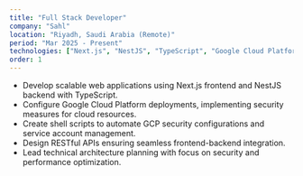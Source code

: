 ```yaml
---
title: "Full Stack Developer"
company: "Sahl"
location: "Riyadh, Saudi Arabia (Remote)"
period: "Mar 2025 - Present"
technologies: ["Next.js", "NestJS", "TypeScript", "Google Cloud Platform", "RESTful APIs"]
order: 1
---
```


- Develop scalable web applications using Next.js frontend and NestJS backend with TypeScript.
- Configure Google Cloud Platform deployments, implementing security measures for cloud resources.
- Create shell scripts to automate GCP security configurations and service account management.
- Design RESTful APIs ensuring seamless frontend-backend integration.
- Lead technical architecture planning with focus on security and performance optimization.
